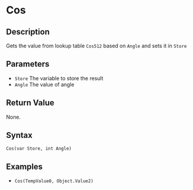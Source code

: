 # Cos

## Description
Gets the value from lookup table `Cos512` based on `Angle` and sets it in `Store`

## Parameters
- `Store`
The variable to store the result
- `Angle`
The value of angle

## Return Value
None.

## Syntax
```Cos(var Store, int Angle)```

## Examples
- ```Cos(TempValue0, Object.Value2)```